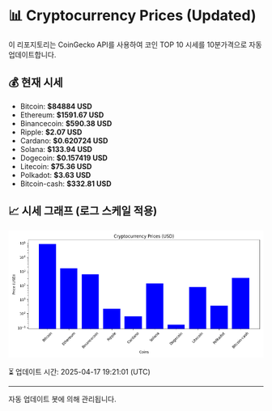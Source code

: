 
# 📊 Cryptocurrency Prices (Updated)

이 리포지토리는 CoinGecko API를 사용하여 코인 TOP 10 시세를 10분가격으로 자동 업데이트합니다.

## 💰 현재 시세
- Bitcoin: **$84884 USD**
- Ethereum: **$1591.67 USD**
- Binancecoin: **$590.38 USD**
- Ripple: **$2.07 USD**
- Cardano: **$0.620724 USD**
- Solana: **$133.94 USD**
- Dogecoin: **$0.157419 USD**
- Litecoin: **$75.36 USD**
- Polkadot: **$3.63 USD**
- Bitcoin-cash: **$332.81 USD**

## 📈 시세 그래프 (로그 스케일 적용)
![Crypto Prices](crypto_prices.png)

⏳ 업데이트 시간: 2025-04-17 19:21:01 (UTC)

---
자동 업데이트 봇에 의해 관리됩니다.
